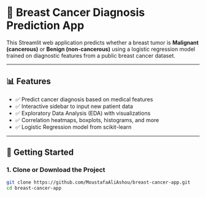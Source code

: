 # 🔬 Breast Cancer Diagnosis Prediction App

This Streamlit web application predicts whether a breast tumor is **Malignant (cancerous)** or **Benign (non-cancerous)** using a logistic regression model trained on diagnostic features from a public breast cancer dataset.

---

## 📊 Features

- ✅ Predict cancer diagnosis based on medical features
- ✅ Interactive sidebar to input new patient data
- ✅ Exploratory Data Analysis (EDA) with visualizations
- ✅ Correlation heatmaps, boxplots, histograms, and more
- ✅ Logistic Regression model from scikit-learn

---

## 🚀 Getting Started

### 1. Clone or Download the Project

```bash
git clone https://github.com/MoustafaAliAshou/breast-cancer-app.git
cd breast-cancer-app
